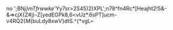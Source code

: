 no 
';BN*j}mTfrwwke*'Yy7sr>2S45)2)XPL';n78^fn4Rc*[Heajht2!5&amp;-&amp;=>cjX{Z#j)-Z[yedEGPk8,6&lt;vUz*.6sPT]ucm-v4RQ2{_M_{buLdy8xwV}dtS.^{*vgL~
